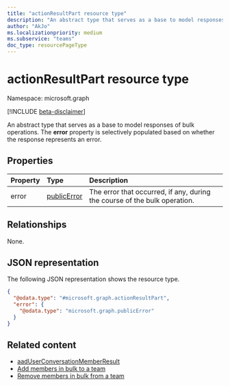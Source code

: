 ```yaml
---
title: "actionResultPart resource type"
description: "An abstract type that serves as a base to model responses of bulk operations."
author: "AkJo"
ms.localizationpriority: medium
ms.subservice: "teams"
doc_type: resourcePageType
---
```


# actionResultPart resource type

Namespace: microsoft.graph

[!INCLUDE [beta-disclaimer](../../includes/beta-disclaimer.md)]

An abstract type that serves as a base to model responses of bulk operations. The **error** property is selectively populated based on whether the response represents an error.

## Properties

| Property | Type	| Description |
|:---------------|:--------|:----------|
|error|[publicError](publicerror.md) |The error that occurred, if any, during the course of the bulk operation.|

## Relationships
None.

## JSON representation
The following JSON representation shows the resource type.
<!-- {
  "blockType": "resource",
  "@odata.type": "microsoft.graph.actionResultPart"
}
-->
``` json
{
  "@odata.type": "#microsoft.graph.actionResultPart",
  "error": {
    "@odata.type": "microsoft.graph.publicError"
  }
}
```
## Related content

- [aadUserConversationMemberResult](aaduserconversationmemberresult.md)
- [Add members in bulk to a team](../api/conversationmembers-add.md)
- [Remove members in bulk from a team](../api/conversationmember-remove.md)

<!-- uuid: 20fd7863-9545-40d4-ae8f-fee2d115a690
2015-10-25 14:57:30 UTC -->
<!--
{
  "type": "#page.annotation",
  "description": "actionResultPart",
  "keywords": "",
  "section": "documentation",
  "tocPath": "",
  "suppressions": []
}
-->


